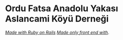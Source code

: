# Ordu Fatsa Anadolu Yakası Aslancami Köyü Derneği

[*Made with Ruby on Rails*](https://newordu.herokuapp.com/)
[*Made only front end with*](https://aslancamikoyudernegi.com.tr/index.html).
